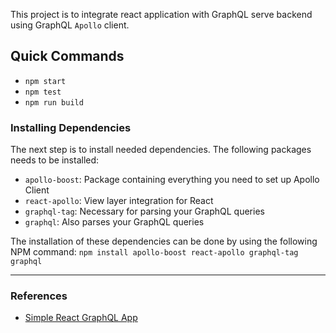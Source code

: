 This project is to integrate react application with GraphQL serve backend using GraphQL `Apollo` client.

## Quick Commands
- `npm start`
- `npm test`
- `npm run build`

### Installing Dependencies
The next step is to install needed dependencies. The following packages needs to be installed:
- `apollo-boost`: Package containing everything you need to set up Apollo Client
- `react-apollo`: View layer integration for React
- `graphql-tag`: Necessary for parsing your GraphQL queries
- `graphql`: Also parses your GraphQL queries

The installation of these dependencies can be done by using the following NPM command:
`npm install apollo-boost react-apollo graphql-tag graphql`

---

### References
- [Simple React GraphQL App](https://medium.com/codingthesmartway-com-blog/getting-started-with-react-and-graphql-395311c1e8da)